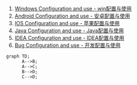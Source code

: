 1. [Windows Configuration and use - win配置与使用](win_config.md)
2. [Android Configuration and use - 安卓配置与使用](android_config.md)
3. [IOS Configuration and use - 苹果配置与使用](ios_config.md)
4. [Java Configuration and use - Java配置与使用](java_config.md)
5. [IDEA Configuration and use - IDEA配置与使用](idea_config.md)
6. [Bug Configuration and use - 开发配置与使用](bug_config.md)

<script src="https://unpkg.com/mermaid@8.14.0/dist/mermaid.min.js"></script>
<script> mermaid.initialize({logLevel: "error",securityLevel: "loose",theme: (window.matchMedia && window.matchMedia("(prefers-color-scheme: dark)").matches)?"dark" :"default"})</script>

```mermaid
graph TD;
      A-->B;
      A-->C;
      B-->D;
      C-->D;
```